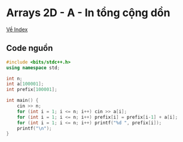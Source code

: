 # Arrays 2D - A - In tổng cộng dồn

[Về Index](index.md)

## Code nguồn

```cpp
#include <bits/stdc++.h>
using namespace std;

int n;
int a[100001];
int prefix[100001];

int main() {
    cin >> n;
    for (int i = 1; i <= n; i++) cin >> a[i];
    for (int i = 1; i <= n; i++) prefix[i] = prefix[i-1] + a[i];
    for (int i = 1; i <= n; i++) printf("%d ", prefix[i]);
    printf("\n");
}
```

